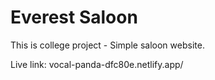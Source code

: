 # Everest Saloon
This is college project - Simple saloon website. 

Live link: vocal-panda-dfc80e.netlify.app/
